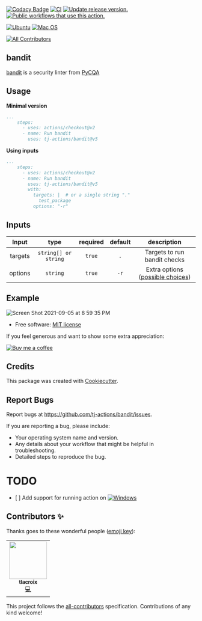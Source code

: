 [![Codacy Badge](https://api.codacy.com/project/badge/Grade/54e8fe5beafd46a5bbbc5ae5964e02f3)](https://app.codacy.com/gh/tj-actions/bandit?utm_source=github.com\&utm_medium=referral\&utm_content=tj-actions/bandit\&utm_campaign=Badge_Grade_Settings)
[![CI](https://github.com/tj-actions/bandit/workflows/CI/badge.svg)](https://github.com/tj-actions/bandit/actions?query=workflow%3ACI)
[![Update release version.](https://github.com/tj-actions/bandit/workflows/Update%20release%20version./badge.svg)](https://github.com/tj-actions/bandit/actions?query=workflow%3A%22Update+release+version.%22)
[![Public workflows that use this action.](https://img.shields.io/endpoint?url=https%3A%2F%2Fapi-tj-actions1.vercel.app%2Fapi%2Fgithub-actions%2Fused-by%3Faction%3Dtj-actions%2Fbandit%26badge%3Dtrue)](https://github.com/search?o=desc\&q=tj-actions+bandit+language%3AYAML\&s=\&type=Code)

[![Ubuntu](https://img.shields.io/badge/Ubuntu-E95420?logo=ubuntu\&logoColor=white)](https://docs.github.com/en/actions/reference/workflow-syntax-for-github-actions#jobsjob_idruns-on)
[![Mac OS](https://img.shields.io/badge/mac%20os-000000?logo=macos\&logoColor=F0F0F0)](https://docs.github.com/en/actions/reference/workflow-syntax-for-github-actions#jobsjob_idruns-on)

<!-- ALL-CONTRIBUTORS-BADGE:START - Do not remove or modify this section -->

[![All Contributors](https://img.shields.io/badge/all_contributors-1-orange.svg?style=flat-square)](#contributors-)

<!-- ALL-CONTRIBUTORS-BADGE:END -->

## bandit

[bandit](https://github.com/PyCQA/bandit) is a security linter from [PyCQA](https://github.com/PyCQA?type=source)

## Usage

**Minimal version**

```yaml
...
    steps:
      - uses: actions/checkout@v2
      - name: Run bandit
        uses: tj-actions/bandit@v5
```

**Using inputs**

```yaml
...
    steps:
      - uses: actions/checkout@v2
      - name: Run bandit
        uses: tj-actions/bandit@v5
        with:
          targets: |  # or a single string "." 
            test_package
          options: "-r"
```

## Inputs

|   Input       |    type    |  required     |  default                      |  description  |
|:-------------:|:-----------:|:-------------:|:----------------------------:|:-------------:|
| targets |  `string[] or string`   |    `true`    | `.`                      | Targets to run bandit checks  |
| options |  `string`   |    `true`    | `-r`                      | Extra options ([possible choices](https://github.com/tj-actions/bandit/blob/main/action.yml#L13))  |

## Example

![Screen Shot 2021-09-05 at 8 59 35 PM](https://user-images.githubusercontent.com/17484350/132146947-1794341e-da4d-485c-b011-abb008df8f14.png)

*   Free software: [MIT license](LICENSE)

If you feel generous and want to show some extra appreciation:

[![Buy me a coffee][buymeacoffee-shield]][buymeacoffee]

[buymeacoffee]: https://www.buymeacoffee.com/jackton1

[buymeacoffee-shield]: https://www.buymeacoffee.com/assets/img/custom_images/orange_img.png

## Credits

This package was created with [Cookiecutter](https://github.com/cookiecutter/cookiecutter).

## Report Bugs

Report bugs at https://github.com/tj-actions/bandit/issues.

If you are reporting a bug, please include:

*   Your operating system name and version.
*   Any details about your workflow that might be helpful in troubleshooting.
*   Detailed steps to reproduce the bug.

# TODO

*   \[ ] Add support for running action on [![Windows](https://img.shields.io/badge/Windows-0078D6?logo=windows\&logoColor=white)](https://docs.github.com/en/actions/reference/workflow-syntax-for-github-actions#jobsjob_idruns-on)

## Contributors ✨

Thanks goes to these wonderful people ([emoji key](https://allcontributors.org/docs/en/emoji-key)):

<!-- ALL-CONTRIBUTORS-LIST:START - Do not remove or modify this section -->

<!-- prettier-ignore-start -->

<!-- markdownlint-disable -->

<table>
  <tr>
    <td align="center"><a href="https://nuagelab.com"><img src="https://avatars.githubusercontent.com/u/4560307?v=4?s=100" width="100px;" alt=""/><br /><sub><b>tlacroix</b></sub></a><br /><a href="https://github.com/tj-actions/bandit/commits?author=tlacroix" title="Code">💻</a></td>
  </tr>
</table>

<!-- markdownlint-restore -->

<!-- prettier-ignore-end -->

<!-- ALL-CONTRIBUTORS-LIST:END -->

This project follows the [all-contributors](https://github.com/all-contributors/all-contributors) specification. Contributions of any kind welcome!
